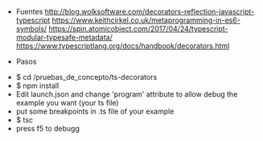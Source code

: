 
* Fuentes
http://blog.wolksoftware.com/decorators-reflection-javascript-typescript
https://www.keithcirkel.co.uk/metaprogramming-in-es6-symbols/
https://spin.atomicobject.com/2017/04/24/typescript-modular-typesafe-metadata/
https://www.typescriptlang.org/docs/handbook/decorators.html

* Pasos

- $ cd /pruebas_de_concepto/ts-decorators
- $ npm install
- Edit launch.json and change 'program' attribute to allow debug the example you want (your ts file)
- put some breakpoints in .ts file of your example
- $ tsc
- press f5 to debugg

